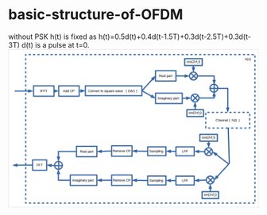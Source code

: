 # basic-structure-of-OFDM
without PSK
h(t) is fixed as h(t)=0.5d(t)+0.4d(t-1.5T)+0.3d(t-2.5T)+0.3d(t-3T)  d(t) is a pulse at t=0.
![flow chart](/flow_chart.jpg "Flow Chart")
